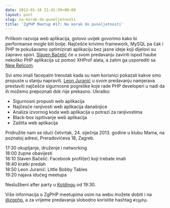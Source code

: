 ```yaml
---
date: 2013-01-16 21:41:59+00:00
layout: post
slug: na-korak-do-punoljetnosti
title: 'ZgPHP Meetup #17: Na korak do punoljetnosti'
---
```


Prilikom razvoja web aplikacija, gotovo uvijek govorimo kako bi performanse
mogle biti bolje. Najčešće krivimo framework, MySQL pa čak i PHP te pokušavamo
optimizirati aplikaciju bez jasne ideje koji dijelovi su zapravo spori. [Slaven
Bačelić][slaven] će u svom predavanju zaviriti ispod haube nekoliko PHP
aplikacija uz pomoć XHProf alata, a zatim ga usporediti sa [New
Relicom](https://newrelic.com/).

Svi smo imali facepalm trenutak kada su nam korisnici pokazali kakve smo
propuste u stanju napraviti. [Leon Juranić][leon] u svom predavanju namjerava
prestaviti najčešće sigurnosne pogreške koje rade PHP developeri u nadi da ih
možemo prepoznati dok nije prekasno. Ukratko:

- Sigurnosni propusti web aplikacija
- Najčesće ranjivosti web aplikacija današnjice
- Analiza izvornog koda web aplikacija u potrazi za ranjivostima
- Black-box ispitivanje web aplikacija
- Zaštita web aplikacija

Pridružite nam se idući četvrtak, 24. siječnja 2013. godine u klubu Mama, na
poznatoj adresi, Preradovićeva 18, Zagreb.

17:30 okupljanje, druženje i networking<br />
18:00 župne obavijesti<br />
18:10 Slaven Bačelić: Facebook profil(er) koji trebate imati<br />
18:40 kratki predah<br />
18:50 Leon Juranić: Little Bobby Tables<br />
19:20 najava idućeg meetupa

Neslužbeni after party u [Koldingu](http://www.kolding.hr/caffe/) od 19:30.

Više informacija o ZgPHP meetupima osim na webu možete dobiti i na
[@zgphp](http://twitter.com/zgphp), a za vrijeme predavanja slobodno koristite
hashtag ```#zgphp```.

[slaven]: http://twitter.com/sbacelic
[leon]: http://www.defensecode.com/
